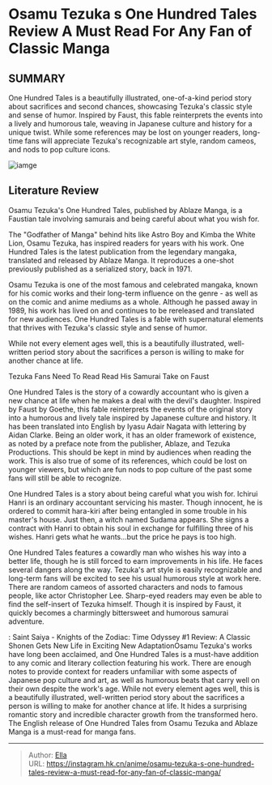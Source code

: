 # Osamu Tezuka s One Hundred Tales Review A Must Read For Any Fan of Classic Manga


## SUMMARY 



  One Hundred Tales is a beautifully illustrated, one-of-a-kind period story about sacrifices and second chances, showcasing Tezuka&#39;s classic style and sense of humor.   Inspired by Faust, this fable reinterprets the events into a lively and humorous tale, weaving in Japanese culture and history for a unique twist.   While some references may be lost on younger readers, long-time fans will appreciate Tezuka&#39;s recognizable art style, random cameos, and nods to pop culture icons.  

![iamge](https://static1.srcdn.com/wordpress/wp-content/uploads/2023/11/work.jpg)

## Literature Review

Osamu Tezuka&#39;s One Hundred Tales, published by Ablaze Manga, is a Faustian tale involving samurais and being careful about what you wish for. 




The &#34;Godfather of Manga&#34; behind hits like Astro Boy and Kimba the White Lion, Osamu Tezuka, has inspired readers for years with his work. One Hundred Tales is the latest publication from the legendary mangaka, translated and released by Ablaze Manga. It reproduces a one-shot previously published as a serialized story, back in 1971.




Osamu Tezuka is one of the most famous and celebrated mangaka, known for his comic works and their long-term influence on the genre - as well as on the comic and anime mediums as a whole. Although he passed away in 1989, his work has lived on and continues to be rereleased and translated for new audiences. One Hundred Tales is a fable with supernatural elements that thrives with Tezuka&#39;s classic style and sense of humor.



While not every element ages well, this is a beautifully illustrated, well-written period story about the sacrifices a person is willing to make for another chance at life.





 Tezuka Fans Need To Read Read His Samurai Take on Faust 
          

One Hundred Tales is the story of a cowardly accountant who is given a new chance at life when he makes a deal with the devil&#39;s daughter. Inspired by Faust by Goethe, this fable reinterprets the events of the original story into a humorous and lively tale inspired by Japanese culture and history. It has been translated into English by Iyasu Adair Nagata with lettering by Aidan Clarke. Being an older work, it has an older framework of existence, as noted by a preface note from the publisher, Ablaze, and Tezuka Productions. This should be kept in mind by audiences when reading the work. This is also true of some of its references, which could be lost on younger viewers, but which are fun nods to pop culture of the past some fans will still be able to recognize.





One Hundred Tales is a story about being careful what you wish for.
Ichirui Hanri is an ordinary accountant servicing his master. Though innocent, he is ordered to commit hara-kiri after being entangled in some trouble in his master&#39;s house. Just then, a witch named Sudama appears. She signs a contract with Hanri to obtain his soul in exchange for fulfilling three of his wishes. Hanri gets what he wants...but the price he pays is too high.


One Hundred Tales features a cowardly man who wishes his way into a better life, though he is still forced to earn improvements in his life. He faces several dangers along the way. Tezuka&#39;s art style is easily recognizable and long-term fans will be excited to see his usual humorous style at work here. There are random cameos of assorted characters and nods to famous people, like actor Christopher Lee. Sharp-eyed readers may even be able to find the self-insert of Tezuka himself. Though it is inspired by Faust, it quickly becomes a charmingly bittersweet and humorous samurai adventure.




 : Saint Saiya - Knights of the Zodiac: Time Odyssey #1 Review: A Classic Shonen Gets New Life in Exciting New AdaptationOsamu Tezuka&#39;s works have long been acclaimed, and One Hundred Tales is a must-have addition to any comic and literary collection featuring his work. There are enough notes to provide context for readers unfamiliar with some aspects of Japanese pop culture and art, as well as humorous beats that carry well on their own despite the work&#39;s age. While not every element ages well, this is a beautifully illustrated, well-written period story about the sacrifices a person is willing to make for another chance at life. It hides a surprising romantic story and incredible character growth from the transformed hero. The English release of One Hundred Tales from Osamu Tezuka and Ablaze Manga is a must-read for manga fans.



---

> Author: [Ella](https://instagram.hk.cn/)  
> URL: https://instagram.hk.cn/anime/osamu-tezuka-s-one-hundred-tales-review-a-must-read-for-any-fan-of-classic-manga/  

